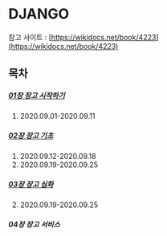 # DJANGO

참고 사이트 : [https://wikidocs.net/book/4223](https://wikidocs.net/book/4223)

## 목차

##### [01장 장고 시작하기](chp_01/README.md)
1. 2020.09.01-2020.09.11

##### [02장 장고 기초](chp_02/README.md)
1. 2020.09.12-2020.09.18
2. 2020.09.19-2020.09.25

##### [03장 장고 심화](chp_03/README.md)
2. 2020.09.19-2020.09.25

##### 04장 장고 서비스